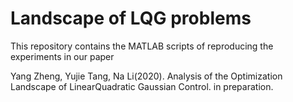 # Landscape of LQG problems

This repository contains the MATLAB scripts of reproducing the experiments in our paper

Yang Zheng, Yujie Tang, Na Li(2020). Analysis of the Optimization Landscape of LinearQuadratic Gaussian Control. in preparation.
 

